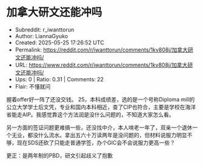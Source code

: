 # 加拿大研文还能冲吗

- Subreddit: r_iwanttorun
- Author: LiannaGyuko
- Created: 2025-05-25 17:26:52 UTC
- Permalink: https://reddit.com/r/iwanttorun/comments/1kv808j/加拿大研文还能冲吗/
- URL: https://www.reddit.com/r/iwanttorun/comments/1kv808j/加拿大研文还能冲吗/
- Ups: 0 | Ratio: 0.31 | Comments: 22
- Flair: 不懂就问


握着offer好一阵了还没交钱。 25，本科成绩差，选的是一个号称Diploma
mill的公立大学学士后文凭，专业和国内本科相近，查了CIP也符合，主要是学校在海洋省能走AIP。我感觉靠这个方法润是没什么问题的，不知道大家怎么看。

另一方面的签证问题更难搞一些，还没找中介，本人啃老一年了，双亲一个退休一个无业，都没什么流水。拿出五六十万读两年是没问题的，但材料说服力明显不够，现在SDS还砍了只能走普通学签，办个GIC会不会说服力更高一些？

更正：是两年制的PBD，研文引起歧义了抱歉

